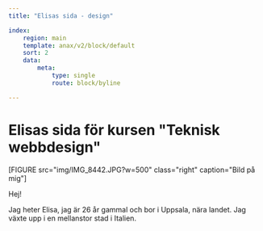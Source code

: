 ```yaml
---
title: "Elisas sida - design"

index:
    region: main
    template: anax/v2/block/default
    sort: 2
    data:
        meta:
            type: single
            route: block/byline

---
```

Elisas sida för kursen "Teknisk webbdesign"
=========================

<!--Detta innehåll är skrivet i markdown och du hittar innehållet i filen `content/index.md`. -->

[FIGURE src="img/IMG_8442.JPG?w=500" class="right" caption="Bild på mig"]

Hej!

Jag heter Elisa, jag är 26 år gammal och bor i Uppsala, nära landet. Jag växte upp i en mellanstor stad i Italien.
